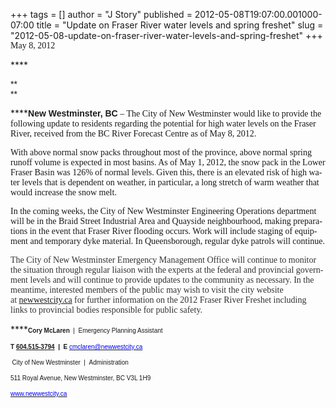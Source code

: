 +++
tags = []
author = "J Story"
published = 2012-05-08T19:07:00.001000-07:00
title = "Update on Fraser River water levels and spring freshet"
slug = "2012-05-08-update-on-fraser-river-water-levels-and-spring-freshet"
+++
<span lang="en-us"><span style="font-family: Calibri;">May 8,
2012</span></span>

<span lang="en-us">****</span>

<span style="font-family: Arial;">**  
**</span>

<span lang="en-us"></span><span lang="en-us"></span>

<span lang="en-us">****</span><span lang="en-us">**<span
style="font-family: Arial;">New Westminster, BC</span>**</span><span
lang="en-us"><span style="font-family: Calibri;"> – The City of New
Westminster would like to provide the following update to residents
regarding the potential for high water levels on the Fraser River,
received from the BC River Forecast Centre as of May 8,
2012.</span></span><span lang="en-us"><span
style="color: #333333; font-family: Calibri;"></span></span><span
lang="en-us"></span><span lang="en-us"></span><span lang="en"></span>

<span lang="en-us"></span><span lang="en"></span>

<span lang="en-us"></span><span lang="en-ca"><span
style="font-family: Calibri;">With above normal snow packs throughout
most of the province, above normal spring runoff volume is expected in
most basins. As of May 1, 2012, the snow pack in the Lower Fraser Basin
was 126% of normal levels. Given this, there is an elevated risk of high
water levels that is dependent on weather, in particular, a long stretch
of warm weather that would increase the snow melt.</span></span>

<span lang="en-ca"><span style="font-family: Calibri;">In the coming
weeks, the City of New Westminster Engineering Operations department
will be in the Braid Street Industrial Area and Quayside neighbourhood,
making preparations in the event that Fraser River flooding occurs. Work
will include staging of equipment and temporary dyke material. In
Queensborough, regular dyke patrols will continue.</span></span><span
lang="en-us"></span><span lang="en"></span>

<span lang="en"><span style="color: #333333; font-family: Calibri;">The
City of New Westminster Emergency Management Office will continue to
monitor the situation through regular liaison with the experts at the
federal and provincial government levels and will continue to provide
updates to the community as necessary. In the meantime, interested
members of the public may wish to visit the city website
at [newwestcity.ca](http://newwestcity.ca/) for further information on
the 2012 Fraser River Freshet including links to provincial bodies
responsible for public safety.</span></span>

<span lang="en-us"></span><span lang="en-us"></span>

<span lang="en-us">****</span><span lang="en-us">****</span><span
lang="en-us">****</span>**<span lang="en-us"><span
style="font-family: Arial; font-size: x-small;">Cory
McLaren</span></span>**<span lang="en-us"></span><span
lang="en-us"></span><span lang="en-us"></span><span lang="en-us"><span
style="font-family: Arial; font-size: x-small;">  |  Emergency Planning
Assistant</span></span><span lang="en-us"></span><span
lang="en-us"></span><span lang="en-us"></span>

<span lang="en-us">****</span><span lang="en-us">****</span><span
lang="en-us">****</span>**<span lang="en-us"><span
style="font-family: Arial; font-size: x-small;">T</span></span>**<span
lang="en-us"></span><span lang="en-us"></span><span
lang="en-us"></span><span lang="en-us"><span
style="font-family: Arial; font-size: x-small;"> [604.515-3794](tel:604.515-3794)  |
 </span></span><span lang="en-us">****</span><span
lang="en-us">****</span><span lang="en-us">****</span>**<span
lang="en-us"><span
style="font-family: Arial; font-size: x-small;">E</span></span>**<span
lang="en-us"></span><span lang="en-us"></span><span
lang="en-us"></span><span lang="en-us"><span
style="font-family: Arial; font-size: x-small;"> </span></span><span
lang="en-us"></span>[<span lang="en-us"></span><span
lang="en-us"></span><span lang="en-us"></span><span lang="en-us"><span
style="color: blue; font-family: Arial; font-size: x-small;">cmclaren@newwestcity.ca</span></span><span
lang="en-us"></span>](mailto:cmclaren@newwestcity.ca)<span
lang="en-us"></span><span lang="en-us"></span><span lang="en-us"></span>

<span lang="en-us"></span><span lang="en-us"></span><span
lang="en-us"></span><span lang="en-us"><span
style="color: black; font-family: Arial; font-size: x-small;">
</span></span><span
lang="en-us"></span><span lang="en-us"></span><span
lang="en-us"></span><span lang="en-us"><span
style="color: #1f497d; font-family: Calibri; font-size: x-small;"> </span></span><span
lang="en-us"></span><span lang="en-us"></span><span
lang="en-us"></span><span lang="en-us"><span
style="font-family: Arial; font-size: x-small;">City of New
Westminster  |  Administration</span></span><span
lang="en-us"></span><span lang="en-us"></span><span lang="en-us"></span>

<span lang="en-us"></span><span lang="en-us"></span><span
lang="en-us"></span><span lang="en-us"></span><span lang="en-us"><span
style="font-family: Arial; font-size: x-small;">511 Royal Avenue, New
Westminster, BC V3L 1H9</span></span>

<span lang="en-us"></span>[<span lang="en-us"></span><span
lang="en-us"></span><span lang="en-us"></span><span lang="en-us"><span
style="color: blue; font-family: Arial; font-size: x-small;">www.newwestcity.ca</span></span>](mailto:www.newwestcity.ca)
